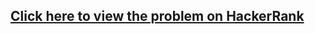 ## [Click here to view the problem on HackerRank](https://www.hackerrank.com/challenges/apple-and-orange/problem)